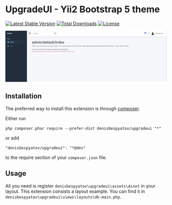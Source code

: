 UpgradeUI - Yii2 Bootstrap 5 theme 
===============

[![Latest Stable Version](https://poser.pugx.org/denisbespyatov/upgradeui/v/stable)](https://packagist.org/packages/denisbespyatov/upgradeui)
[![Total Downloads](https://poser.pugx.org/denisbespyatov/upgradeui/downloads)](https://packagist.org/packages/denisbespyatov/upgradeui)
[![License](https://poser.pugx.org/denisbespyatov/upgradeui/license)](https://packagist.org/packages/denisbespyatov/upgradeui)


!["UpgradeUI - Yii2 Bootstrap 5 theme"](https://github.com/denisbespyatov/upgradeui/blob/master/screen.png)

Installation
------------

The preferred way to install this extension is through [composer](http://getcomposer.org/download/).

Either run

```
php composer.phar require --prefer-dist denisbespyatov/upgradeui "*"
```

or add

```
"denisbespyatov/upgradeui": "*@dev"
```

to the require section of your `composer.json` file.

Usage
-----
All you need is register `denisbespyatov\upgradeui\assets\Asset` in your layout. This extension consists a layout example. You can find it in `denisbespyatov\upgradeui\views\layouts\db-main.php`.
